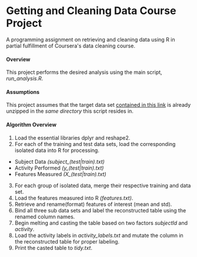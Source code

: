 # Getting and Cleaning Data Course Project 
A programming assignment on retrieving and cleaning data using R in partial fulfillment of Coursera's data cleaning course.

#### Overview
This project performs the desired analysis using the main script, _run_analysis.R_.

#### Assumptions
This project assumes that the target data set [contained in this link](https://d396qusza40orc.cloudfront.net/getdata%2Fprojectfiles%2FUCI%20HAR%20Dataset.zip) is already unzipped in the _same directory_ this script resides in.

#### Algorithm Overview
1. Load the essential libraries dplyr and reshape2.
2. For each of the training and test data sets, load the corresponding isolated data into R for processing.
  * Subject Data *(subject_(test|train).txt)*
  * Activity Performed *(y_(test|train).txt)*
  * Features Measured *(X_(test|train).txt)*
3. For each group of isolated data, merge their respective training and data set.
4. Load the features measured into R _(features.txt)_.
5. Retrieve and rename(format) features of interest (mean and std).
6. Bind all three sub data sets and label the reconstructed table using the renamed column names.
7. Begin melting and casting the table based on two factors _subjectId_ and _activity_.
8. Load the activity labels in *activity_labels.txt* and mutate the column in the reconstructed table for proper labeling.
9. Print the casted table to _tidy.txt_.
